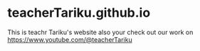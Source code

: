 # teacherTariku.github.io
This is teachr Tariku's website also your check out our work on https://www.youtube.com/@teacherTariku
